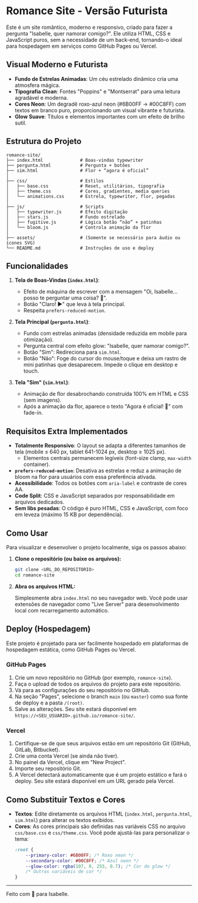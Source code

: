 # Romance Site - Versão Futurista

Este é um site romântico, moderno e responsivo, criado para fazer a pergunta "Isabelle, quer namorar comigo?". Ele utiliza HTML, CSS e JavaScript puros, sem a necessidade de um back-end, tornando-o ideal para hospedagem em serviços como GitHub Pages ou Vercel.

## Visual Moderno e Futurista

*   **Fundo de Estrelas Animadas**: Um céu estrelado dinâmico cria uma atmosfera mágica.
*   **Tipografia Clean**: Fontes "Poppins" e "Montserrat" para uma leitura agradável e moderna.
*   **Cores Neon**: Um degradê roxo-azul neon (#6B00FF → #00C8FF) com textos em branco puro, proporcionando um visual vibrante e futurista.
*   **Glow Suave**: Títulos e elementos importantes com um efeito de brilho sutil.

## Estrutura do Projeto

```
romance-site/
├── index.html              # Boas-vindas typewriter
├── pergunta.html           # Pergunta + botões
├── sim.html                # Flor + “agora é oficial”
│  
├── css/                    # Estilos
│   ├── base.css            # Reset, utilitários, tipografia
│   ├── theme.css           # Cores, gradientes, media queries
│   └── animations.css      # Estrela, typewriter, flor, pegadas
│  
├── js/                     # Scripts
│   ├── typewriter.js       # Efeito digitação
│   ├── stars.js            # Fundo estrelado
│   ├── fugitive.js         # Lógica botão “não” + patinhas
│   └── bloom.js            # Controla animação da flor
│  
├── assets/                 # (Somente se necessário para áudio ou ícones SVG)
└── README.md               # Instruções de uso e deploy
```

## Funcionalidades

1.  **Tela de Boas-Vindas (`index.html`)**:
    *   Efeito de máquina de escrever com a mensagem "Oi, Isabelle… posso te perguntar uma coisa? 🤍".
    *   Botão "Claro! ►" que leva à tela principal.
    *   Respeita `prefers-reduced-motion`.

2.  **Tela Principal (`pergunta.html`)**:
    *   Fundo com estrelas animadas (densidade reduzida em mobile para otimização).
    *   Pergunta central com efeito glow: "Isabelle, quer namorar comigo?".
    *   Botão "Sim": Redireciona para `sim.html`.
    *   Botão "Não": Foge do cursor do mouse/toque e deixa um rastro de mini patinhas que desaparecem. Impede o clique em desktop e touch.

3.  **Tela "Sim" (`sim.html`)**:
    *   Animação de flor desabrochando construída 100% em HTML e CSS (sem imagens).
    *   Após a animação da flor, aparece o texto "Agora é oficial! 💞" com fade-in.

## Requisitos Extra Implementados

*   **Totalmente Responsivo**: O layout se adapta a diferentes tamanhos de tela (mobile ≤ 640 px, tablet 641-1024 px, desktop ≥ 1025 px).
    *   Elementos centrais permanecem legíveis (font-size clamp, `max-width` container).
*   **`prefers-reduced-motion`**: Desativa as estrelas e reduz a animação de bloom na flor para usuários com essa preferência ativada.
*   **Acessibilidade**: Todos os botões com `aria-label` e contraste de cores AA.
*   **Code Split**: CSS e JavaScript separados por responsabilidade em arquivos dedicados.
*   **Sem libs pesadas**: O código é puro HTML, CSS e JavaScript, com foco em leveza (máximo 15 KB por dependência).

## Como Usar

Para visualizar e desenvolver o projeto localmente, siga os passos abaixo:

1.  **Clone o repositório (ou baixe os arquivos):**

    ```bash
    git clone <URL_DO_REPOSITORIO>
    cd romance-site
    ```

2.  **Abra os arquivos HTML:**

    Simplesmente abra `index.html` no seu navegador web. Você pode usar extensões de navegador como "Live Server" para desenvolvimento local com recarregamento automático.

## Deploy (Hospedagem)

Este projeto é projetado para ser facilmente hospedado em plataformas de hospedagem estática, como GitHub Pages ou Vercel.

### GitHub Pages

1.  Crie um novo repositório no GitHub (por exemplo, `romance-site`).
2.  Faça o upload de todos os arquivos do projeto para este repositório.
3.  Vá para as configurações do seu repositório no GitHub.
4.  Na seção "Pages", selecione o branch `main` (ou `master`) como sua fonte de deploy e a pasta `/(root)`.
5.  Salve as alterações. Seu site estará disponível em `https://<SEU_USUARIO>.github.io/romance-site/`.

### Vercel

1.  Certifique-se de que seus arquivos estão em um repositório Git (GitHub, GitLab, Bitbucket).
2.  Crie uma conta Vercel (se ainda não tiver).
3.  No painel da Vercel, clique em "New Project".
4.  Importe seu repositório Git.
5.  A Vercel detectará automaticamente que é um projeto estático e fará o deploy. Seu site estará disponível em um URL gerado pela Vercel.

## Como Substituir Textos e Cores

*   **Textos**: Edite diretamente os arquivos HTML (`index.html`, `pergunta.html`, `sim.html`) para alterar os textos exibidos.
*   **Cores**: As cores principais são definidas nas variáveis CSS no arquivo `css/base.css` e `css/theme.css`. Você pode ajustá-las para personalizar o tema:
    ```css
    :root {
        --primary-color: #6B00FF; /* Roxo neon */
        --secondary-color: #00C8FF; /* Azul neon */
        --glow-color: rgba(107, 0, 255, 0.7); /* Cor do glow */
        /* Outras variáveis de cor */
    }
    ```

---

Feito com 🤍 para Isabelle.

